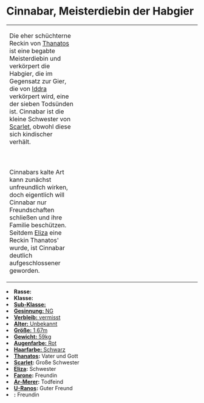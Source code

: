 # Cinnabar, Meisterdiebin der Habgier

<primary-label ref="npc"/>

<secondary-label ref="animus"/>

<secondary-label ref="sin"/>

<secondary-label ref="thanatos_recke"/>

<table>
<tr><td>
<p>
Die eher schüchterne Reckin von <a href="Thanatos.md">Thanatos</a> ist eine begabte Meisterdiebin und verkörpert die
Habgier, die im Gegensatz zur Gier, die von <a href="Iddra.md">Iddra</a> verkörpert wird, eine der sieben Todsünden
ist. Cinnabar ist die kleine Schwester von <a href="Scarlet.md">Scarlet</a>, obwohl diese sich kindischer verhält.
<br></br><br></br>
Cinnabars kalte Art kann zunächst unfreundlich wirken, doch eigentlich will Cinnabar nur Freundschaften schließen und
ihre Familie beschützen. Seitdem <a href="Eliza.md">Eliza</a> eine Reckin Thanatos' wurde, ist Cinnabar deutlich
aufgeschlossener geworden.
</p>

</td><td width="300">
<!-- Edit here -->
<img src="cinnabar.png" alt="" />
</td></tr>
</table>

<procedure title="Allgemeine Informationen">
<list columns="2">
<li><b>Rasse:</b> <a href="Folks.md" anchor="d-monen"></a></li>
<li><b>Klasse:</b> <a href="Classes.md" anchor="recke"/></li>
<li><b>Sub-Klasse:</b> <a href="Classes.md" anchor="meisterdieb"/></li>
<li><b>Gesinnung:</b> NG</li>
<li><b>Verbleib:</b> vermisst</li>
</list>
</procedure>

<procedure title="Aussehen">
<list columns="3">
<li><b>Alter:</b> Unbekannt</li>
<li><b>Größe:</b> 1,67m</li>
<li><b>Gewicht:</b> 59kg</li>
<li><b>Augenfarbe:</b> Rot</li>
<li><b>Haarfarbe:</b> Schwarz</li>
<!-- <li><b>Maße:</b> 92/78-70-94</li> -->
</list>
</procedure>

<procedure title="Beziehungen">
<list columns="2">
<li><b><a href="Thanatos.md">Thanatos</a>:</b> Vater und Gott</li>
<li><b><a href="Scarlet.md">Scarlet</a>:</b> Große Schwester</li>
<li><b><a href="Eliza.md">Eliza</a>:</b> Schwester</li>
<li><b><a href="Farone.md">Farone</a>:</b> Freundin</li>
<li><b><a href="Ar-Merer.md">Ar-Merer</a>:</b> Todfeind</li>
<li><b><a href="U-Ranos.md">U-Ranos</a>:</b> Guter Freund</li>
<li><b><a href="Nayru.md"></a>:</b> Freundin</li>
</list>
</procedure>

<!--
## Notizen

- **Ziele:** 
- **Geheimnisse:** 
-->